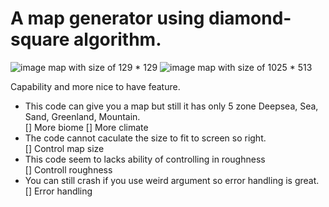 # A map generator using diamond-square algorithm.

![image](https://github.com/Eczemuth/DiamondSquareMapGeneration/assets/61462393/9b0a4d20-7696-4992-977f-fd0d435ff9a6)
map with size of 129 * 129
![image](https://github.com/Eczemuth/DiamondSquareMapGeneration/assets/61462393/51b29bce-f755-4dba-9a34-68694157aee8)
map with size of 1025 * 513

Capability and more nice to have feature.
- This code can give you a map but still it has only 5 zone Deepsea, Sea, Sand, Greenland, Mountain.<br>
  [] More biome
  [] More climate
- The code cannot caculate the size to fit to screen so right.<br>
  [] Control map size
- This code seem to lacks ability of controlling in roughness<br>
  [] Controll roughness
- You can still crash if you use weird argument so error handling is great.<br>
  [] Error handling

    
